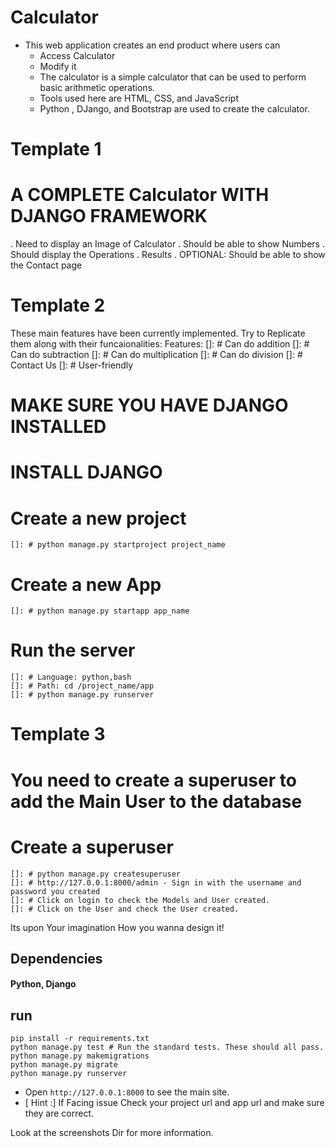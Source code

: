 
# Calculator

* This web application creates an end product where users can 
    * Access Calculator
    * Modify it
    * The calculator is a simple calculator that can be used to perform basic arithmetic operations.
    * Tools used here are HTML, CSS, and JavaScript
    * Python , DJango, and Bootstrap are used to create the calculator.


# Template 1
# A COMPLETE Calculator WITH DJANGO FRAMEWORK
. Need to display an Image of Calculator
. Should be able to show Numbers
. Should display the Operations 
. Results
. OPTIONAL: Should be able to show the Contact page


# Template 2

These main features have  been currently implemented.
Try to Replicate them along with their funcaionalities:
Features:
    []: # Can do addition
    []: # Can do subtraction
    []: # Can do multiplication
    []: # Can do division
    []: # Contact Us
    []: # User-friendly

# MAKE SURE YOU HAVE DJANGO INSTALLED
# INSTALL DJANGO
    

# Create a new project
    
    []: # python manage.py startproject project_name

# Create a new App
        
    []: # python manage.py startapp app_name

# Run the server

    []: # Language: python,bash
    []: # Path: cd /project_name/app
    []: # python manage.py runserver

# Template 3
# You need to create a superuser to add the Main User to the database
# Create a superuser
    
    []: # python manage.py createsuperuser
    []: # http://127.0.0.1:8000/admin - Sign in with the username and password you created
    []: # Click on login to check the Models and User created.
    []: # Click on the User and check the User created.


Its upon Your imagination How you wanna design it!

## Dependencies
#### Python, Django

## run 

```
pip install -r requirements.txt
python manage.py test # Run the standard tests. These should all pass.
python manage.py makemigrations
python manage.py migrate
python manage.py runserver
```
* Open `http://127.0.0.1:8000` to see the main site.
* [ Hint :] If Facing issue Check your project url and app url and make sure they are correct.

Look at the screenshots Dir for more information.

